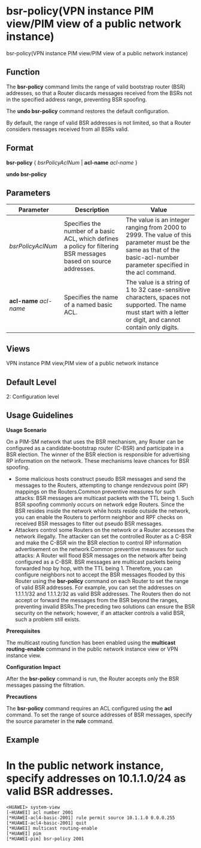 bsr-policy(VPN instance PIM view/PIM view of a public network instance)
=======================================================================

bsr-policy(VPN instance PIM view/PIM view of a public network instance)

Function
--------



The **bsr-policy** command limits the range of valid bootstrap router (BSR) addresses, so that a Router discards messages received from the BSRs not in the specified address range, preventing BSR spoofing.

The **undo bsr-policy** command restores the default configuration.



By default, the range of valid BSR addresses is not limited, so that a Router considers messages received from all BSRs valid.


Format
------

**bsr-policy** { *bsrPolicyAclNum* | **acl-name** *acl-name* }

**undo bsr-policy**


Parameters
----------

| Parameter | Description | Value |
| --- | --- | --- |
| *bsrPolicyAclNum* | Specifies the number of a basic ACL, which defines a policy for filtering BSR messages based on source addresses. | The value is an integer ranging from 2000 to 2999.  The value of this parameter must be the same as that of the basic-acl-number parameter specified in the acl command. |
| **acl-name** *acl-name* | Specifies the name of a named basic ACL. | The value is a string of 1 to 32 case-sensitive characters, spaces not supported. The name must start with a letter or digit, and cannot contain only digits. |



Views
-----

VPN instance PIM view,PIM view of a public network instance


Default Level
-------------

2: Configuration level


Usage Guidelines
----------------

**Usage Scenario**

On a PIM-SM network that uses the BSR mechanism, any Router can be configured as a candidate-bootstrap router (C-BSR) and participate in a BSR election. The winner of the BSR election is responsible for advertising RP information on the network. These mechanisms leave chances for BSR spoofing.

* Some malicious hosts construct pseudo BSR messages and send the messages to the Routers, attempting to change rendezvous point (RP) mappings on the Routers.Common preventive measures for such attacks: BSR messages are multicast packets with the TTL being 1. Such BSR spoofing commonly occurs on network edge Routers. Since the BSR resides inside the network while hosts reside outside the network, you can enable the Routers to perform neighbor and RPF checks on received BSR messages to filter out pseudo BSR messages.
* Attackers control some Routers on the network or a Router accesses the network illegally. The attacker can set the controlled Router as a C-BSR and make the C-BSR win the BSR election to control RP information advertisement on the network.Common preventive measures for such attacks: A Router will flood BSR messages on the network after being configured as a C-BSR. BSR messages are multicast packets being forwarded hop by hop, with the TTL being 1. Therefore, you can configure neighbors not to accept the BSR messages flooded by this Router using the **bsr-policy** command on each Router to set the range of valid BSR addresses. For example, you can set the addresses on 1.1.1.1/32 and 1.1.1.2/32 as valid BSR addresses. The Routers then do not accept or forward the messages from the BSR beyond the ranges, preventing invalid BSRs.The preceding two solutions can ensure the BSR security on the network; however, if an attacker controls a valid BSR, such a problem still exists.

**Prerequisites**

The multicast routing function has been enabled using the **multicast routing-enable** command in the public network instance view or VPN instance view.

**Configuration Impact**

After the **bsr-policy** command is run, the Router accepts only the BSR messages passing the filtration.

**Precautions**

The **bsr-policy** command requires an ACL configured using the **acl** command. To set the range of source addresses of BSR messages, specify the source parameter in the **rule** command.


Example
-------

# In the public network instance, specify addresses on 10.1.1.0/24 as valid BSR addresses.
```
<HUAWEI> system-view
[~HUAWEI] acl number 2001
[*HUAWEI-acl4-basic-2001] rule permit source 10.1.1.0 0.0.0.255
[*HUAWEI-acl4-basic-2001] quit
[*HUAWEI] multicast routing-enable
[*HUAWEI] pim
[*HUAWEI-pim] bsr-policy 2001

```